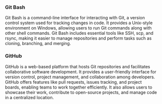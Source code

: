 ### Git Bash
Git Bash is a command-line interface for interacting with Git, a version control system used for tracking changes in code. It provides a Unix-style environment on Windows, allowing users to run Git commands along with other shell commands. Git Bash includes essential tools like SSH, scp, and rsync, making it easier to manage repositories and perform tasks such as cloning, branching, and merging.

### GitHub
GitHub is a web-based platform that hosts Git repositories and facilitates collaborative software development. It provides a user-friendly interface for version control, project management, and collaboration among developers. GitHub offers features like pull requests, issues tracking, and project boards, enabling teams to work together efficiently. It also allows users to showcase their work, contribute to open-source projects, and manage code in a centralized location.
